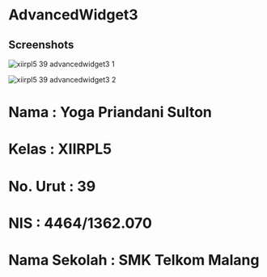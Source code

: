 # AdvancedWidget3
## Screenshots
![xiirpl5 39 advancedwidget3 1](https://cloud.githubusercontent.com/assets/14922097/19860602/e69f3f60-9fbb-11e6-944a-643431748484.PNG)

![xiirpl5 39 advancedwidget3 2](https://cloud.githubusercontent.com/assets/14922097/19860603/e6a6dd06-9fbb-11e6-8bc4-6739719a95cf.PNG)

# Nama : Yoga Priandani Sulton
# Kelas : XIIRPL5
# No. Urut : 39
# NIS : 4464/1362.070
# Nama Sekolah : SMK Telkom Malang
